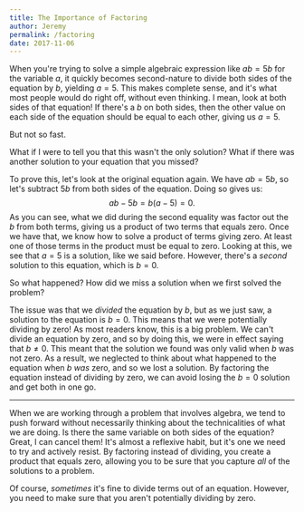 ```yaml
---
title: The Importance of Factoring
author: Jeremy
permalink: /factoring
date: 2017-11-06
---
```


When you're trying to solve a simple algebraic expression like $ab = 5b$ for the variable $a$, it quickly becomes second-nature to divide both sides of the equation by $b$, yielding $a = 5$. This makes complete sense, and it's what most people would do right off, without even thinking. I mean, look at both sides of that equation! If there's a $b$ on both sides, then the other value on each side of the equation should be equal to each other, giving us $a = 5$.

But not so fast.

What if I were to tell you that this wasn't the only solution? What if there was another solution to your equation that you missed?

To prove this, let's look at the original equation again. We have $ab = 5b$, so let's subtract $5b$ from both sides of the equation. Doing so gives us:
$$
\begin{equation}
	ab - 5b = b(a - 5) = 0.
\end{equation}
$$
As you can see, what we did during the second equality was factor out the $b$ from both terms, giving us a product of two terms that equals zero. Once we have that, we know how to solve a product of terms giving zero. At least one of those terms in the product must be equal to zero. Looking at this, we see that $a = 5$ is a solution, like we said before. However, there's a *second* solution to this equation, which is $b=0$.

So what happened? How did we miss a solution when we first solved the problem?

The issue was that we *divided* the equation by $b$, but as we just saw, a solution to the equation is $b = 0$. This means that we were potentially dividing by zero! As most readers know, this is a big problem. We can't divide an equation by zero, and so by doing this, we were in effect saying that $b \neq 0$. This meant that the solution we found was only valid when $b$ was not zero. As a result, we neglected to think about what happened to the equation when $b$ *was* zero, and so we lost a solution. By factoring the equation instead of dividing by zero, we can avoid losing the $b=0$ solution and get both in one go.

---

When we are working through a problem that involves algebra, we tend to push forward without necessarily thinking about the technicalities of what we are doing. Is there the same variable on both sides of the equation? Great, I can cancel them! It's almost a reflexive habit, but it's one we need to try and actively resist. By factoring instead of dividing, you create a product that equals zero, allowing you to be sure that you capture *all* of the solutions to a problem.

Of course, *sometimes* it's fine to divide terms out of an equation. However, you need to make sure that you aren't potentially dividing by zero.
